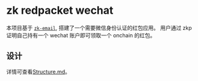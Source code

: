 # zk redpacket wechat

本项目基于 [`zk-email`](https://docs.zk.email/zk-email-verifier/), 搭建了一个需要微信身份认证的红包应用。 用户通过 zkp 证明自己持有一个 wechat 账户即可领取一个 onchain 的红包。

## 设计

详情可查看[Structure.md](docs/Structure.md)。
